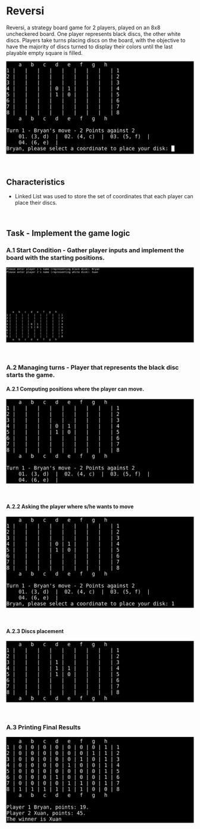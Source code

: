 # Reversi

Reversi, a strategy board game for 2 players, played on an 8x8 uncheckered board. One player represents black discs, the other white discs. Players take turns placing discs on the board, with the objective to have the majority of discs turned to display their colors until the last playable empty square is filled.

![Alt text](./readme-resources/img/reversi_1.png "Reversi Preview")

&nbsp;
## Characteristics
- Linked List was used to store the set of coordinates that each player can place their discs.

&nbsp;
## Task - Implement the game logic

### A.1 Start Condition - Gather player inputs and implement the board with the starting positions.
![Alt text](./readme-resources/img/A.1.png "Gather player inputs and implement the board with the starting positions")

&nbsp;
### A.2 Managing turns - Player that represents the black disc starts the game.
#### A.2.1 Computing positions where the player can move.
![Alt text](./readme-resources/img/A.2.1.png "Computing positions where the player can move")

&nbsp;
#### A.2.2 Asking the player where s/he wants to move
![Alt text](./readme-resources/img/A.2.2.png "Asking the player where s/he wants to move")

&nbsp;
#### A.2.3 Discs placement
![Alt text](./readme-resources/img/A.2.3.png "Discs placement")

&nbsp;
### A.3 Printing Final Results
![Alt text](./readme-resources/img/A.3.png "Printing Final Results")

